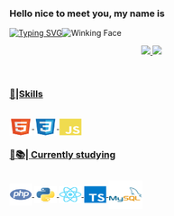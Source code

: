  ### Hello nice to meet you, my name is 
[![Typing SVG](https://readme-typing-svg.herokuapp.com?font=Rubik+Dirt&size=33&pause=1000&background=08050500&width=435&lines=Alexis+Oliveira)](https://github.com/AlexisOliveira123)<img src="https://emojipedia-us.s3.amazonaws.com/source/microsoft-teams/337/winking-face_1f609.png" srcset="https://emojipedia-us.s3.amazonaws.com/source/microsoft-teams/337/winking-face_1f609.png 2x" alt="Winking Face" title="Winking Face" width="52" height="52">

<div align="center">
  <a href="https://github.com/alexisoliveira123">
  <img height="165em" src="https://github-readme-stats.vercel.app/api?username=alexisoliveira123&show_icons=true&theme=default&include_all_commits=true&count_private=true"/>
  <img height="165em" src="https://github-readme-stats.vercel.app/api/top-langs/?username=alexisoliveira123&layout=compact&langs_count=7&theme=default"/>
</div>
<div style="display: inline_block"><br>
  
<br>
	
###  🧩|Skills

 
  <div style="display: inline_block"><br>
  <img align="center" alt="Rafa-HTML" height="30" width="40" src="https://raw.githubusercontent.com/devicons/devicon/master/icons/html5/html5-original.svg">
  <img align="center" alt="Rafa-CSS" height="30" width="40" src="https://raw.githubusercontent.com/devicons/devicon/master/icons/css3/css3-original.svg">
  <img align="center" alt="Rafa-Js" height="30" width="40" src="https://raw.githubusercontent.com/devicons/devicon/master/icons/javascript/javascript-plain.svg">
  

###  📝📚| **Currently studying**</p>
<p align="center" style="display: flex;">
<div>
  
  <img align="center" alt="Alexis-Php" height="40" widht="50" src="https://raw.githubusercontent.com/devicons/devicon/master/icons/php/php-plain.svg">
  <img align="center" alt="Alexis-Python" height="30" width="40" src="https://raw.githubusercontent.com/devicons/devicon/master/icons/python/python-original.svg">
  <img align="center" alt="Alexis-React" height="30" width="40" src="https://raw.githubusercontent.com/devicons/devicon/master/icons/react/react-original.svg">
  <img align="center" alt="Alexis-Ts" height="30" width="40" src="https://raw.githubusercontent.com/devicons/devicon/master/icons/typescript/typescript-plain.svg">
  <img align="center" alt="Alexis-Sql" height="50" width="60" src="https://raw.githubusercontent.com/devicons/devicon/master/icons/mysql/mysql-original-wordmark.svg">
          

                                                                                                                                                
